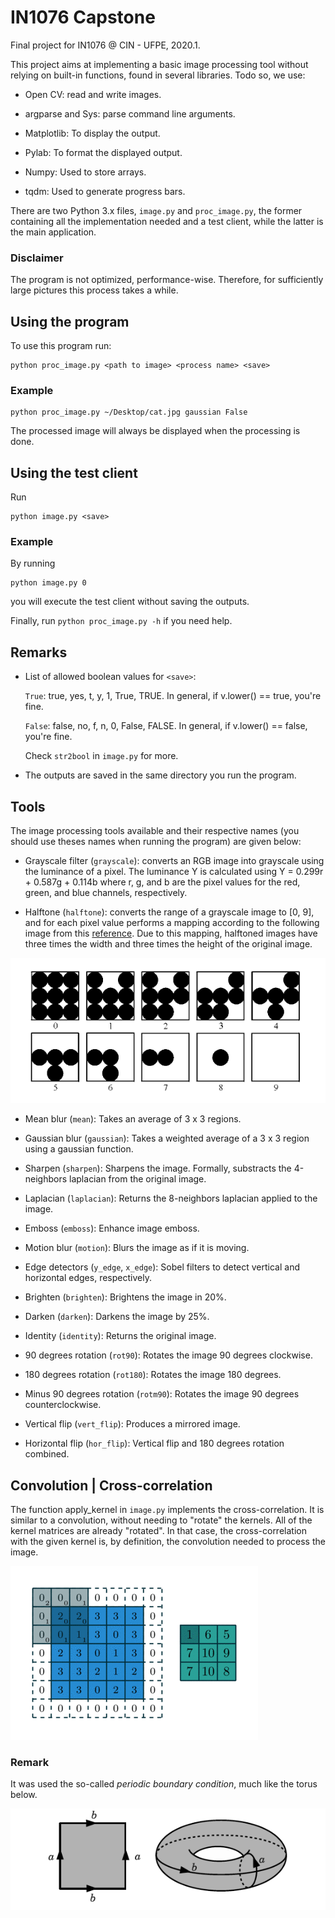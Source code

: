 # IN1076 Capstone

Final project for IN1076 @ CIN - UFPE, 2020.1.

This project aims at implementing a basic image processing tool without relying on built-in functions, found in several libraries. Todo so, we use:

- Open CV: read and write images.

- argparse and Sys: parse command line arguments.

- Matplotlib: To display the output.

- Pylab: To format the displayed output.

- Numpy: Used to store arrays.

- tqdm: Used to generate progress bars.

There are two Python 3.x files, `image.py` and `proc_image.py`,  the former containing all the implementation needed and a test client, while the latter is the main application.

### Disclaimer

The program is not optimized, performance-wise. Therefore, for sufficiently large pictures this process takes a while.

## Using the program

To use this program run:

    python proc_image.py <path to image> <process name> <save>

### Example

    python proc_image.py ~/Desktop/cat.jpg gaussian False

The processed image will always be displayed when the processing is done.

## Using the test client

Run

    python image.py <save>

### Example

By running

    python image.py 0

you will execute the test client without saving the outputs.

Finally, run `python proc_image.py -h` if you need help.

## Remarks

- List of allowed boolean values for `<save>`:

  `True`: true, yes, t, y, 1, True, TRUE. In general, if v.lower() == true, you're fine.

  `False`: false, no, f, n, 0, False, FALSE. In general, if v.lower() == false, you're fine.

   Check `str2bool` in `image.py` for more.

- The outputs are saved in the same directory you run the program.

## Tools

The image processing tools available and their respective names (you should use theses names when running the program) are given below:

- Grayscale filter (`grayscale`): converts an RGB image into grayscale using the luminance of a pixel. The luminance Y is calculated using Y = 0.299r + 0.587g + 0.114b where r, g, and b are the pixel values for the red, green, and blue channels, respectively.

- Halftone (`halftone`): converts the range of a grayscale image to [0, 9], and for each pixel value performs a mapping according to the following image from this [reference](http://www.imageprocessingplace.com/DIP-3E/dip3e_student_projects.htm#02-01). Due to this mapping, halftoned images have three times the width and three times the height of the original image.

![Halftone map](halftone_map.png)

- Mean blur (`mean`): Takes an average of 3 x 3 regions.

- Gaussian blur (`gaussian`): Takes a weighted average of a 3 x 3 region using a gaussian function.

- Sharpen (`sharpen`): Sharpens the image. Formally, substracts the 4-neighbors laplacian from the original image.

- Laplacian (`laplacian`): Returns the 8-neighbors laplacian applied to the image.

- Emboss (`emboss`): Enhance image emboss.

- Motion blur (`motion`): Blurs the image as if it is moving.

- Edge detectors (`y_edge`, `x_edge`): Sobel filters to detect vertical and horizontal edges, respectively.

- Brighten (`brighten`): Brightens the image in 20%.

- Darken (`darken`): Darkens the image by 25%.

- Identity (`identity`): Returns the original image.

- 90 degrees rotation (`rot90`): Rotates the image 90 degrees clockwise.

- 180 degrees rotation (`rot180`): Rotates the image 180 degrees.

- Minus 90 degrees rotation (`rotm90`): Rotates the image 90 degrees counterclockwise.

- Vertical flip (`vert_flip`): Produces a mirrored image.

- Horizontal flip (`hor_flip`): Vertical flip and 180 degrees rotation combined.

## Convolution | Cross-correlation

The function apply_kernel in `image.py` implements the cross-correlation. It is similar to a convolution, without needing to "rotate" the kernels. All of the kernel matrices are already "rotated".  In that case, the cross-correlation with the given kernel is, by definition, the convolution needed to process the image.

![convolution](conv.gif)

### Remark

It was used the so-called *periodic boundary condition*, much like the torus below.

![torus](torus.png)
